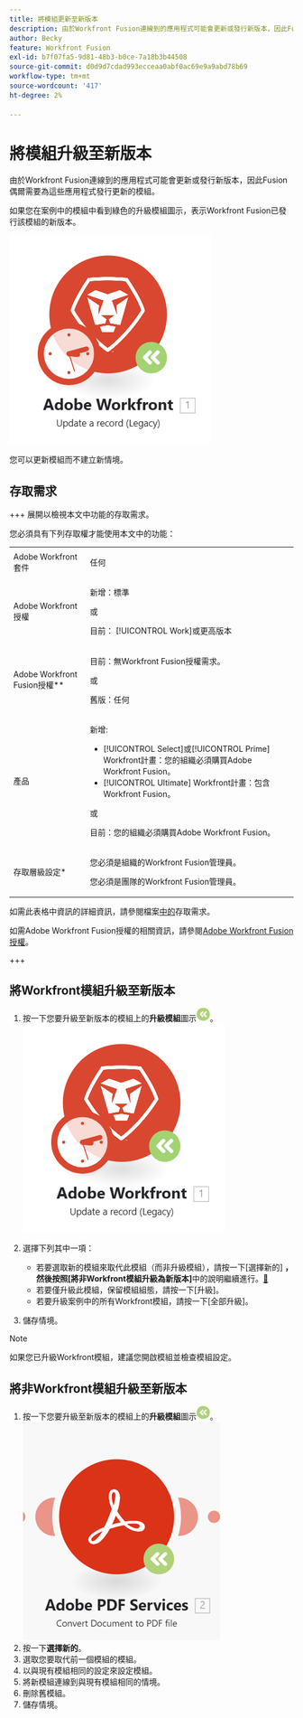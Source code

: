 ```yaml
---
title: 將模組更新至新版本
description: 由於Workfront Fusion連線到的應用程式可能會更新或發行新版本，因此Fusion偶爾需要為這些應用程式發行更新的模組。
author: Becky
feature: Workfront Fusion
exl-id: b7f07fa5-9d81-48b3-b0ce-7a18b3b44508
source-git-commit: d0d9d7cdad993ecceaa0abf0ac69e9a9abd78b69
workflow-type: tm+mt
source-wordcount: '417'
ht-degree: 2%

---
```


# 將模組升級至新版本

由於Workfront Fusion連線到的應用程式可能會更新或發行新版本，因此Fusion偶爾需要為這些應用程式發行更新的模組。

如果您在案例中的模組中看到綠色的升級模組圖示，表示Workfront Fusion已發行該模組的新版本。

![更新圖示](assets/update-indicator-workfront.png)

您可以更新模組而不建立新情境。

## 存取需求

+++ 展開以檢視本文中功能的存取需求。

您必須具有下列存取權才能使用本文中的功能：

<table style="table-layout:auto">
 <col> 
 <col> 
 <tbody> 
  <tr> 
   <td role="rowheader">Adobe Workfront套件</td> 
   <td> <p>任何</p> </td> 
  </tr> 
  <tr data-mc-conditions=""> 
   <td role="rowheader">Adobe Workfront授權</td> 
   <td> <p>新增：標準</p><p>或</p><p>目前： [!UICONTROL Work]或更高版本</p> </td> 
  </tr> 
  <tr> 
   <td role="rowheader">Adobe Workfront Fusion授權**</td> 
   <td>
   <p>目前：無Workfront Fusion授權需求。</p>
   <p>或</p>
   <p>舊版：任何 </p>
   </td> 
  </tr> 
  <tr> 
   <td role="rowheader">產品</td> 
   <td>
   <p>新增:</p> <ul><li>[!UICONTROL Select]或[!UICONTROL Prime] Workfront計畫：您的組織必須購買Adobe Workfront Fusion。</li><li>[!UICONTROL Ultimate] Workfront計畫：包含Workfront Fusion。</li></ul>
   <p>或</p>
   <p>目前：您的組織必須購買Adobe Workfront Fusion。</p>
   </td> 
  </tr>
  <tr data-mc-conditions=""> 
   <td role="rowheader">存取層級設定*</td> 
   <td> 
     <p>您必須是組織的Workfront Fusion管理員。</p>
     <p>您必須是團隊的Workfront Fusion管理員。</p>
   </td> 
  </tr> 
   </td> 
  </tr> 
 </tbody> 
</table>

如需此表格中資訊的詳細資訊，請參閱檔案[中的](/help/workfront-fusion/references/licenses-and-roles/access-level-requirements-in-documentation.md)存取需求。

如需Adobe Workfront Fusion授權的相關資訊，請參閱[Adobe Workfront Fusion授權](/help/workfront-fusion/set-up-and-manage-workfront-fusion/licensing-operations-overview/license-automation-vs-integration.md)。

+++

## 將Workfront模組升級至新版本

1. 按一下您要升級至新版本的模組上的&#x200B;**升級模組**&#x200B;圖示![升級圖示](assets/upgrade-icon.png)。
   ![更新圖示](assets/update-indicator-workfront.png)
1. 選擇下列其中一項：

   * 若要選取新的模組來取代此模組（而非升級模組），請按一下[選擇新的] **，然後按照[將非Workfront模組升級為新版本]**&#x200B;中的說明繼續進行。[&#128279;](#upgrade-a-non-workfront-module-to-a-new-version)
   * 若要僅升級此模組，保留模組組態，請按一下[升級]。**&#x200B;**
   * 若要升級案例中的所有Workfront模組，請按一下[全部升級]。**&#x200B;**

1. 儲存情境。

>[!NOTE]
>
>如果您已升級Workfront模組，建議您開啟模組並檢查模組設定。

## 將非Workfront模組升級至新版本

1. 按一下您要升級至新版本的模組上的&#x200B;**升級模組**&#x200B;圖示![升級圖示](assets/upgrade-icon.png)。
   ![更新圖示](assets/update-indicator.png)
1. 按一下&#x200B;**選擇新的**。
1. 選取您要取代前一個模組的模組。
1. 以與現有模組相同的設定來設定模組。
1. 將新模組連線到與現有模組相同的情境。
1. 刪除舊模組。
1. 儲存情境。
